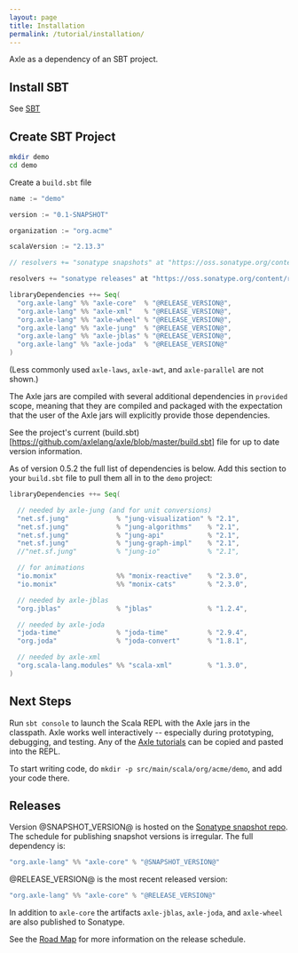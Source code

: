 ```yaml
---
layout: page
title: Installation
permalink: /tutorial/installation/
---
```


Axle as a dependency of an SBT project.

## Install SBT

See [SBT](http://www.scala-sbt.org/)

## Create SBT Project

```bash
mkdir demo
cd demo
```

Create a `build.sbt` file

```sbt
name := "demo"

version := "0.1-SNAPSHOT"

organization := "org.acme"

scalaVersion := "2.13.3"

// resolvers += "sonatype snapshots" at "https://oss.sonatype.org/content/repositories/snapshots"

resolvers += "sonatype releases" at "https://oss.sonatype.org/content/repositories/releases/"

libraryDependencies ++= Seq(
  "org.axle-lang" %% "axle-core"  % "@RELEASE_VERSION@",
  "org.axle-lang" %% "axle-xml"   % "@RELEASE_VERSION@",
  "org.axle-lang" %% "axle-wheel" % "@RELEASE_VERSION@",
  "org.axle-lang" %% "axle-jung"  % "@RELEASE_VERSION@",
  "org.axle-lang" %% "axle-jblas" % "@RELEASE_VERSION@",
  "org.axle-lang" %% "axle-joda"  % "@RELEASE_VERSION@"
)
```

(Less commonly used `axle-laws`, `axle-awt`, and `axle-parallel` are not shown.)

The Axle jars are compiled with several additional dependencies in `provided` scope,
meaning that they are compiled and packaged with the expectation that the user of the Axle
jars will explicitly provide those dependencies.

See the project's current (build.sbt)[https://github.com/axlelang/axle/blob/master/build.sbt]
file for up to date version information.

As of version 0.5.2 the full list of dependencies is below.
Add this section to your `build.sbt` file to pull them all in to the `demo` project:

```sbt
libraryDependencies ++= Seq(

  // needed by axle-jung (and for unit conversions)
  "net.sf.jung"            % "jung-visualization" % "2.1",
  "net.sf.jung"            % "jung-algorithms"    % "2.1",
  "net.sf.jung"            % "jung-api"           % "2.1",
  "net.sf.jung"            % "jung-graph-impl"    % "2.1",
  //"net.sf.jung"          % "jung-io"            % "2.1",

  // for animations
  "io.monix"               %% "monix-reactive"    % "2.3.0",
  "io.monix"               %% "monix-cats"        % "2.3.0",

  // needed by axle-jblas
  "org.jblas"              % "jblas"              % "1.2.4",

  // needed by axle-joda
  "joda-time"              % "joda-time"          % "2.9.4",
  "org.joda"               % "joda-convert"       % "1.8.1",

  // needed by axle-xml
  "org.scala-lang.modules" %% "scala-xml"         % "1.3.0",
)
```

## Next Steps

Run `sbt console` to launch the Scala REPL with the Axle jars in the classpath.
Axle works well interactively -- especially during prototyping, debugging, and testing.
Any of the [Axle tutorials](/tutorial/) can be copied and pasted into the REPL.

To start writing code, do `mkdir -p src/main/scala/org/acme/demo`, and add your code there.

## Releases

Version @SNAPSHOT_VERSION@ is hosted on the [Sonatype snapshot repo](https://oss.sonatype.org/content/repositories/snapshots).
The schedule for publishing snapshot versions is irregular.
The full dependency is:

```sbt
"org.axle-lang" %% "axle-core" % "@SNAPSHOT_VERSION@"
```

@RELEASE_VERSION@ is the most recent released version:

```sbt
"org.axle-lang" %% "axle-core" % "@RELEASE_VERSION@"
```

In addition to `axle-core` the artifacts `axle-jblas`, `axle-joda`, and `axle-wheel`
are also published to Sonatype.

See the [Road Map](/road_map/) for more information on the release schedule.
